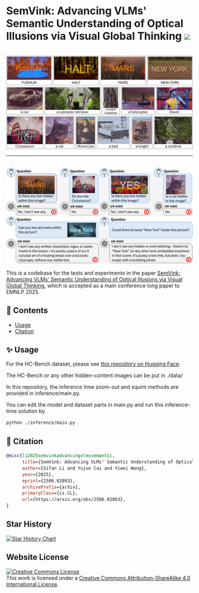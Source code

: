 # SemVink: Advancing VLMs' Semantic Understanding of Optical Illusions via Visual Global Thinking  <img src="asset/zoomout.ico" width="36"/>

<p align="center">
    <br>
    <img src="asset/cases.png"/>
    <br>
<p>

---

<p align="center">
    <br>
    <img src="asset/problem.png"/>
    <br>
<p>

This is a codebase for the tests and experiments in the paper <a href="https://arxiv.org/abs/2506.02803" target="_blank">SemVink: Advancing VLMs' Semantic Understanding of Optical Illusions via Visual Global Thinking</a>, which is accepted as a main conference long paper to EMNLP 2025.

## 📖 Contents
- [Usage](#-usage)
- [Citation](#-citation)


## ✨ Usage
For the HC-Bench dataset, please see <a href="https://huggingface.co/datasets/JohnnyZeppelin/HC-Bench" target="_blank">this repository on Hugging Face</a>.

The HC-Bench or any other hidden-content images can be put in ./data/

In this repository, the inference time zoom-out and squint methods are provided in inference/main.py.

You can edit the model and dataset parts in main.py and run this inference-time solution by

```bash
python ./inference/main.py
```


## 📎 Citation

```bibtex
@misc{li2025semvinkadvancingvlmssemantic,
      title={SemVink: Advancing VLMs' Semantic Understanding of Optical Illusions via Visual Global Thinking}, 
      author={Sifan Li and Yujun Cai and Yiwei Wang},
      year={2025},
      eprint={2506.02803},
      archivePrefix={arXiv},
      primaryClass={cs.CL},
      url={https://arxiv.org/abs/2506.02803}, 
}
```

## Star History

<a href="https://www.star-history.com/#johnnyZeppelin/vlm-semvink&Date">
 <picture>
   <source media="(prefers-color-scheme: dark)" srcset="https://api.star-history.com/svg?repos=johnnyZeppelin/vlm-semvink&type=Date&theme=dark" />
   <source media="(prefers-color-scheme: light)" srcset="https://api.star-history.com/svg?repos=johnnyZeppelin/vlm-semvink&type=Date" />
   <img alt="Star History Chart" src="https://api.star-history.com/svg?repos=johnnyZeppelin/vlm-semvink&type=Date" />
 </picture>
</a>


## Website License
<a rel="license" href="http://creativecommons.org/licenses/by-sa/4.0/"><img alt="Creative Commons License" style="border-width:0" src="https://i.creativecommons.org/l/by-sa/4.0/88x31.png" /></a><br />This work is licensed under a <a rel="license" href="http://creativecommons.org/licenses/by-sa/4.0/">Creative Commons Attribution-ShareAlike 4.0 International License</a>.
